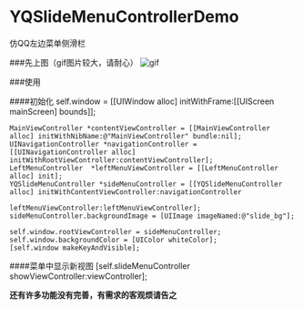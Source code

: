 # YQSlideMenuControllerDemo
仿QQ左边菜单侧滑栏

###先上图（gif图片较大，请耐心）
![gif](https://github.com/yuyedaidao/YQSlideMenuControllerDemo/blob/master/slideMenu.gif)

###使用

####初始化
    self.window = [[UIWindow alloc] initWithFrame:[[UIScreen mainScreen] bounds]];
    
    MainViewController *contentViewController = [[MainViewController alloc] initWithNibName:@"MainViewController" bundle:nil];
    UINavigationController *navigationController = [[UINavigationController alloc] initWithRootViewController:contentViewController];
    LeftMenuController  *leftMenuViewController = [[LeftMenuController alloc] init];
    YQSlideMenuController *sideMenuController = [[YQSlideMenuController alloc] initWithContentViewController:navigationController
                                                                    leftMenuViewController:leftMenuViewController];
    sideMenuController.backgroundImage = [UIImage imageNamed:@"slide_bg"];
  
    self.window.rootViewController = sideMenuController;
    self.window.backgroundColor = [UIColor whiteColor];
    [self.window makeKeyAndVisible];
    
####菜单中显示新视图
    [self.slideMenuController showViewController:viewController];
    
**还有许多功能没有完善，有需求的客观烦请告之**
      


